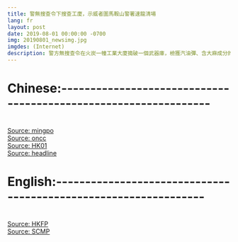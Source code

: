 ```yaml
---
title: 警無搜查令下搜查工廈，示威者圍馬鞍山警署速龍清場
lang: fr
layout: post
date: 2019-08-01 00:00:00 -0700
img: 20190801_newsimg.jpg
imgdes: (Internet)
description: 警方無搜查令在火炭一幢工業大廈搗破一個武器庫，檢獲汽油彈、含大麻成分的精油及攻擊性武器等拘捕8人，當中包括已被取締的民族黨召集人陳浩天。晚上百多名示威者包圍馬鞍山警署，聲援被捕人士，至凌晨時份，警方出動速龍小隊清場，發射胡椒彈，波及路經街坊。有馬鞍山社區組織發表聯合聲明，強烈譴責警方使用過份武力，破壞馬鞍山社區的安寧。
---
```


# Chinese:----------------------------------------------------------------
<br>[Source: mingpo](https://news.mingpao.com/pns/%E8%A6%81%E8%81%9E/article/20190803/s00001/1564771561148/%E7%81%AB%E7%82%AD%E6%90%9C%E5%B1%8B%E7%84%A1%E6%89%8B%E4%BB%A4-%E8%AD%A6%E5%85%88%E5%BE%8C%E5%85%A9%E6%A2%9D%E6%96%87%E8%A7%A3%E7%95%AB-%E7%A8%B1%E8%A1%8C%E5%8B%95%E5%B1%AC%E7%AA%81%E7%99%BC-%E5%A4%A7%E7%8B%80%E8%B3%AA%E7%96%91%E4%BA%8B%E5%BE%8C%E5%A0%86%E7%A0%8C%E7%90%86%E6%93%9A)
<br>[Source: oncc](https://hk.on.cc/hk/bkn/cnt/news/20190803/bkn-20190803000237920-0803_00822_001.html)
<br>[Source: HK01](https://www.hk01.com/%E7%AA%81%E7%99%BC/359507/%E8%AD%A6%E7%81%AB%E7%82%AD%E5%86%8D%E6%90%9C%E5%8F%A6%E4%B8%80%E5%BB%A0%E5%BB%88-eod%E5%88%B0%E5%A0%B4)
<br>[Source: headline](http://hd.stheadline.com/news/realtime/hk/1559130/%E5%8D%B3%E6%99%82-%E6%B8%AF%E8%81%9E-%E9%80%83%E7%8A%AF%E6%A2%9D%E4%BE%8B-%E9%A6%AC%E9%9E%8D%E5%B1%B1%E7%A4%BE%E5%8D%80%E7%B5%84%E7%B9%94%E8%AD%B4%E8%B2%AC%E8%AD%A6%E7%A0%B4%E5%A3%9E%E5%AE%89%E5%AF%A7-%E4%BF%83%E4%BA%A4%E4%BB%A3%E4%B8%A6%E6%89%BF%E6%93%94%E6%90%8D%E5%A4%B1)

# English:----------------------------------------------------------------
<br>[Source: HKFP](https://www.hongkongfp.com/2019/08/03/hong-kong-protesters-surround-police-station-following-arrests/)
<br>[Source: SCMP](https://www.scmp.com/news/hong-kong/law-and-crime/article/3021271/police-warn-more-violence-hong-kong-protests-after)